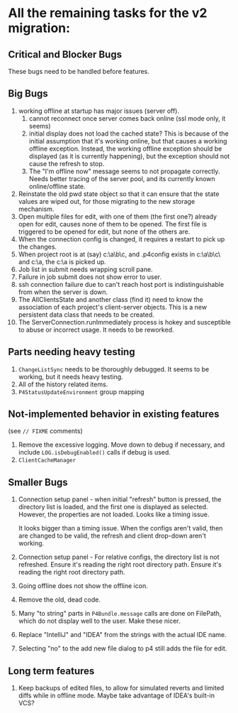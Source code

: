 # All the remaining tasks for the v2 migration:


## Critical and Blocker Bugs

These bugs need to be handled before features.


## Big Bugs


1. working offline at startup has major issues (server off).
    1. cannot reconnect once server comes back online (ssl mode only, it seems)
    1. initial display does not load the cached state?  This is
       because of the initial assumption that it's working online,
       but that causes a working offline exception.  Instead, the
       working offline exception should be displayed (as it is
       currently happening), but the exception should not cause
       the refresh to stop.
    1. The "I'm offline now" message seems to not propagate correctly.
       Needs better tracing of the server pool, and its currently
       known online/offline state.
1. Reinstate the old pwd state object so that it can ensure that the
   state values are wiped out, for those migrating to the new storage
   mechanism.
1. Open multiple files for edit, with one of them (the first one?) already
   open for edit, causes none of them to be opened.
   The first file is triggered to be opened for edit, but none of the
   others are.
1. When the connection config is changed, it requires a restart to pick up the changes.
1. When project root is at (say) c:\a\b\c\, and .p4config exists in c:\a\b\c\ and c:\a, the
   c:\a is picked up.
1. Job list in submit needs wrapping scroll pane.
1. Failure in job submit does not show error to user.
1. ssh connection failure due to can't reach host port is indistinguishable from
   when the server is down.
1. The AllClientsState and another class (find it) need to know the association of
   each project's client-server objects.  This is a new persistent data class that
   needs to be created.
1. The ServerConnection.runImmediately process is hokey and susceptible to abuse
   or incorrect usage.  It needs to be reworked.

## Parts needing heavy testing

1. `ChangeListSync` needs to be thoroughly debugged.  It seems to be working, but it
   needs heavy testing.
1. All of the history related items.
1. `P4StatusUpdateEnvironment` group mapping


## Not-implemented behavior in existing features

(see `// FIXME` comments)

1. Remove the excessive logging.  Move down to debug if necessary,
   and include `LOG.isDebugEnabled()` calls if debug is used.
1. `ClientCacheManager`


## Smaller Bugs

1. Connection setup panel - when initial "refresh" button is pressed, the directory list
   is loaded, and the first one is displayed as selected.  However, the properties are
   not loaded.  Looks like a timing issue.
   
   It looks bigger than a timing issue.  When the configs aren't valid, then are changed
   to be valid, the refresh and client drop-down aren't working.
1. Connection setup panel - For relative configs, the directory list is not refreshed.
   Ensure it's reading the right root directory path.
   Ensure it's reading the right root directory path.
1. Going offline does not show the offline icon.
1. Remove the old, dead code.
1. Many "to string" parts in `P4Bundle.message` calls are done on FilePath, which
   do not display well to the user.  Make these nicer.
1. Replace "IntelliJ" and "IDEA" from the strings with the actual IDE name.
1. Selecting "no" to the add new file dialog to p4 still adds the file for edit.


## Long term features

1. Keep backups of edited files, to allow for simulated reverts and limited diffs while in
   offline mode.  Maybe take advantage of IDEA's built-in VCS?

